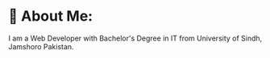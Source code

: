 # 💫 About Me:
I am a Web Developer with Bachelor's Degree in IT from University of Sindh, Jamshoro Pakistan.

